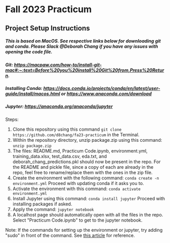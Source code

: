 # Fall 2023 Practicum

## Project Setup Instructions 

##### This is based on MacOS. See respective links below for downloading git and conda. Please Slack @Deborah Chang if you have any issues with opening the code file.
##### Git: https://macpaw.com/how-to/install-git-mac#:~:text=Before%20you%20install%20Git%20from,Press%20Return.
##### Installing Conda: https://docs.conda.io/projects/conda/en/latest/user-guide/install/macos.html or https://www.anaconda.com/download
##### Jupyter: https://anaconda.org/anaconda/jupyter

Steps:

1. Clone this repository using this command `git clone https://github.com/d8chang/fa23-practicum` in the Terminal.
2. Within the repository directory, unzip package.zip using this command: `unzip package.zip`
3. The files: README.md, Practicum Code.ipynb, environment.yml, training_data.xlsx, test_data.csv, eda.txt, and deborah_chang_predictions.pkl should now be present in the repo. For the README and pickle file, since a copy of each are already in the repo, feel free to rename/replace them with the ones in the zip file.  
4. Create the environment with the following command: `conda create -n environment.yml` Proceed with updating conda if it asks you to.
5. Activate the environment with this command: `conda activate environment.yml`
6. Install Jupyter using this command: `conda install jupyter` Proceed with installing packages if asked.
7. Apply the command: `jupyter notebook`
8. A localhost page should automatically open with all the files in the repo. Select "Practicum Code.ipynb" to get to the jupyter notebook.

Note: If the commands for setting up the environment or jupyter, try adding "sudo" in front of the command. See [this article](https://docs.conda.io/projects/conda/en/4.6.0/user-guide/tasks/manage-environments.html#activating-an-environment) for reference.
